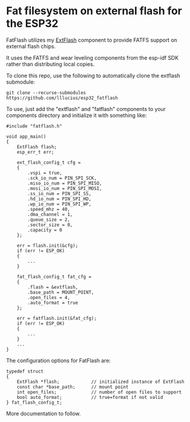 # Fat filesystem on external flash for the ESP32
FatFlash utilizes my [ExtFlash](https://github.com/lllucius/esp32_extflash)
component to provide FATFS support on external flash chips.

It uses the FATFS and wear leveling components from the esp-idf SDK rather
than distributing local copies.

To clone this repo, use the following to automatically clone the extflash
submodule:
```
git clone --recurse-submodules https://github.com/lllucius/esp32_fatflash
```

To use, just add the "extflash" and "fatflash" components to your
components directory and initialize it with something like:

```
#include "fatflash.h"

void app_main()
{
    ExtFlash flash;
    esp_err_t err;

    ext_flash_config_t cfg =
    {
        .vspi = true,
        .sck_io_num = PIN_SPI_SCK,
        .miso_io_num = PIN_SPI_MISO,
        .mosi_io_num = PIN_SPI_MOSI,
        .ss_io_num = PIN_SPI_SS,
        .hd_io_num = PIN_SPI_HD,
        .wp_io_num = PIN_SPI_WP,
        .speed_mhz = 40,
        .dma_channel = 1,
        .queue_size = 2,
        .sector_size = 0,
        .capacity = 0
    };

    err = flash.init(&cfg);
    if (err != ESP_OK)
    {
        ...
    }

    fat_flash_config_t fat_cfg =
    {
        .flash = &extflash,
        .base_path = MOUNT_POINT,
        .open_files = 4,
        .auto_format = true
    };

    err = fatflash.init(&fat_cfg);
    if (err != ESP_OK)
    {
        ...
    }
    ...
}
```

The configuration options for FatFlash are:

```
typedef struct
{
    ExtFlash *flash;            // initialized instance of ExtFlash
    const char *base_path;      // mount point
    int open_files;             // number of open files to support
    bool auto_format;           // true=format if not valid
} fat_flash_config_t;
```

More documentation to follow.

